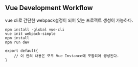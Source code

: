Vue Development Workflow
--------
vue cli로 간단한 webpack설정이 되어 있는 프로젝트 생성이 가능하다.
```
npm install -global vue-cli
vue init webpack-simple
npm install
npm run dev
```
```
export default{
    // 이 안의 내용은 모두 Vue Instance에 포함되어 생성된다.
}
```